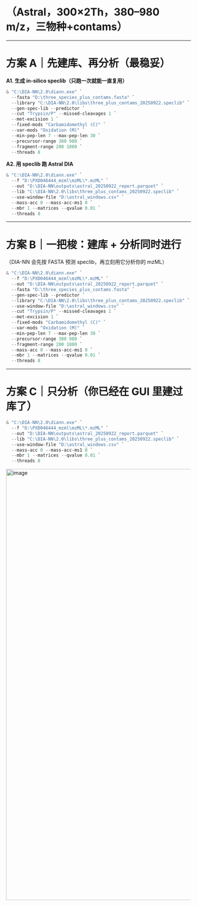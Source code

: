 # （Astral，300×2Th，380–980 m/z，三物种+contams）

---

# 方案 A｜先建库、再分析（最稳妥）

**A1. 生成 in-silico speclib（只跑一次就能一直复用）**

```powershell
& "C:\DIA-NN\2.0\diann.exe" `
  --fasta "D:\three_species_plus_contams.fasta" `
  --library "C:\DIA-NN\2.0\libs\three_plus_contams_20250922.speclib" `
  --gen-spec-lib --predictor `
  --cut "Trypsin/P" --missed-cleavages 1 `
  --met-excision 1 `
  --fixed-mods "Carbamidomethyl (C)" `
  --var-mods "Oxidation (M)" `
  --min-pep-len 7 --max-pep-len 30 `
  --precursor-range 380 980 `
  --fragment-range 200 1800 `
  --threads 8
```

**A2. 用 speclib 跑 Astral DIA**

```powershell
& "C:\DIA-NN\2.0\diann.exe" `
  --f "D:\PXD046444_mzml\mzML\*.mzML" `
  --out "D:\DIA-NN\outputs\astral_20250922_report.parquet" `
  --lib "C:\DIA-NN\2.0\libs\three_plus_contams_20250922.speclib" `
  --use-window-file "D:\astral_windows.csv" `
  --mass-acc 0 --mass-acc-ms1 0 `
  --mbr 1 --matrices --qvalue 0.01 `
  --threads 8
```

---

# 方案 B｜一把梭：建库 + 分析同时进行

（DIA-NN 会先按 FASTA 预测 speclib，再立刻用它分析你的 mzML）

```powershell
& "C:\DIA-NN\2.0\diann.exe" `
  --f "D:\PXD046444_mzml\mzML\*.mzML" `
  --out "D:\DIA-NN\outputs\astral_20250922_report.parquet" `
  --fasta "D:\three_species_plus_contams.fasta" `
  --gen-spec-lib --predictor `
  --library "C:\DIA-NN\2.0\libs\three_plus_contams_20250922.speclib" `
  --use-window-file "D:\astral_windows.csv" `
  --cut "Trypsin/P" --missed-cleavages 1 `
  --met-excision 1 `
  --fixed-mods "Carbamidomethyl (C)" `
  --var-mods "Oxidation (M)" `
  --min-pep-len 7 --max-pep-len 30 `
  --precursor-range 380 980 `
  --fragment-range 200 1800 `
  --mass-acc 0 --mass-acc-ms1 0 `
  --mbr 1 --matrices --qvalue 0.01 `
  --threads 8
```

---

# 方案 C｜只分析（你已经在 GUI 里建过库了）

```powershell
& "C:\DIA-NN\2.0\diann.exe" `
  --f "D:\PXD046444_mzml\mzML\*.mzML" `
  --out "D:\DIA-NN\outputs\astral_20250922_report.parquet" `
  --lib "C:\DIA-NN\2.0\libs\three_plus_contams_20250922.speclib" `
  --use-window-file "D:\astral_windows.csv" `
  --mass-acc 0 --mass-acc-ms1 0 `
  --mbr 1 --matrices --qvalue 0.01 `
  --threads 8
```
<img width="1942" height="1171" alt="image" src="https://github.com/user-attachments/assets/b0b3906b-b732-41b1-abf6-17f5f350b9f8" />
